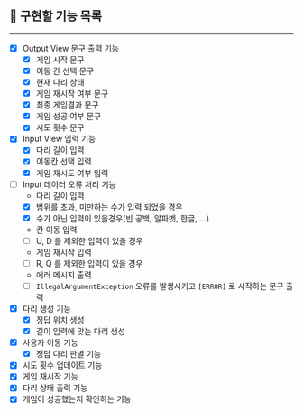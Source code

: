 ## 🔎 구현할 기능 목록
***

- [x] Output View 문구 출력 기능
  - [x] 게임 시작 문구
  - [x] 이동 칸 선택 문구
  - [x] 현재 다리 상태
  - [x] 게임 재시작 여부 문구
  - [x] 최종 게임결과 문구
  - [x] 게임 성공 여부 문구
  - [x] 시도 횟수 문구
- [x] Input View 입력 기능
  - [x] 다리 길이 입력
  - [x] 이동칸 선택 입력
  - [x] 게임 재시도 여부 입력
- [ ] Input 데이터 오류 처리 기능
  * 다리 길이 입력
  - [x] 범위를 초과, 미만하는 수가 입력 되었을 경우
  - [x] 수가 아닌 입력이 있을경우(빈 공백, 알파벳, 한글, ...)
  * 칸 이동 입력
  - [ ] U, D 를 제외한 입력이 있을 경우
  * 게임 재시작 입력
  - [ ] R, Q 를 제외한 입력이 있을 경우
  * 에러 메시지 출력
  - [ ] `IllegalArgumentException` 오류를 발생시키고 `[ERROR]` 로 시작하는 문구 출력
- [x] 다리 생성 기능
  - [x] 정답 위치 생성
  - [x] 길이 입력에 맞는 다리 생성
- [x] 사용자 이동 기능
  - [x] 정답 다리 판별 기능
- [x] 시도 횟수 업데이트 기능
- [x] 게임 재시작 기능
- [x] 다리 상태 출력 기능
- [x] 게임이 성공했는지 확인하는 기능